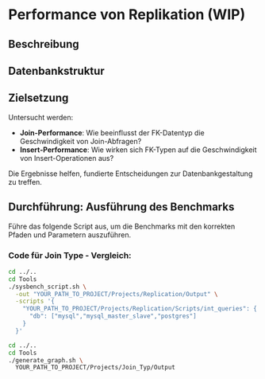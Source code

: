 # Performance von Replikation (WIP)
## Beschreibung

## Datenbankstruktur

## Zielsetzung
Untersucht werden:
- **Join-Performance**: Wie beeinflusst der FK-Datentyp die Geschwindigkeit von Join-Abfragen?
- **Insert-Performance**: Wie wirken sich FK-Typen auf die Geschwindigkeit von Insert-Operationen aus?

Die Ergebnisse helfen, fundierte Entscheidungen zur Datenbankgestaltung zu treffen.

## Durchführung: Ausführung des Benchmarks

Führe das folgende Script aus, um die Benchmarks mit den korrekten Pfaden und Parametern auszuführen.

### Code für Join Type - Vergleich:

```bash
cd ../..
cd Tools
./sysbench_script.sh \
  -out "YOUR_PATH_TO_PROJECT/Projects/Replication/Output" \
  -scripts '{
    "YOUR_PATH_TO_PROJECT/Projects/Replication/Scripts/int_queries": {
      "db": ["mysql","mysql_master_slave","postgres"]
    }
  }'
```

```bash
cd ../..
cd Tools
./generate_graph.sh \
  YOUR_PATH_TO_PROJECT/Projects/Join_Typ/Output
```